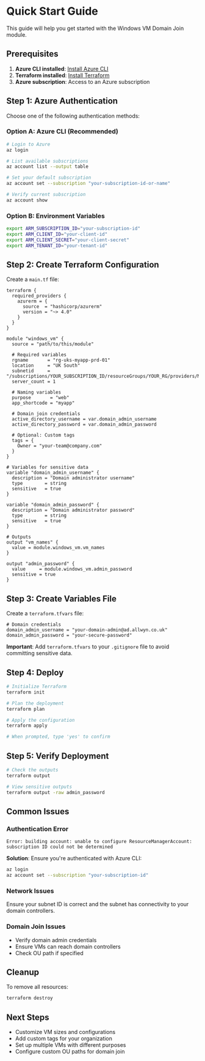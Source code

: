 # Quick Start Guide

This guide will help you get started with the Windows VM Domain Join module.

## Prerequisites

1. **Azure CLI installed**: [Install Azure CLI](https://docs.microsoft.com/en-us/cli/azure/install-azure-cli)
2. **Terraform installed**: [Install Terraform](https://learn.hashicorp.com/terraform/getting-started/install.html)
3. **Azure subscription**: Access to an Azure subscription

## Step 1: Azure Authentication

Choose one of the following authentication methods:

### Option A: Azure CLI (Recommended)
```bash
# Login to Azure
az login

# List available subscriptions
az account list --output table

# Set your default subscription
az account set --subscription "your-subscription-id-or-name"

# Verify current subscription
az account show
```

### Option B: Environment Variables
```bash
export ARM_SUBSCRIPTION_ID="your-subscription-id"
export ARM_CLIENT_ID="your-client-id"
export ARM_CLIENT_SECRET="your-client-secret"
export ARM_TENANT_ID="your-tenant-id"
```

## Step 2: Create Terraform Configuration

Create a `main.tf` file:

```hcl
terraform {
  required_providers {
    azurerm = {
      source  = "hashicorp/azurerm"
      version = "~> 4.0"
    }
  }
}

module "windows_vm" {
  source = "path/to/this/module"

  # Required variables
  rgname       = "rg-uks-myapp-prd-01"
  location     = "UK South"
  subnetid     = "/subscriptions/YOUR_SUBSCRIPTION_ID/resourceGroups/YOUR_RG/providers/Microsoft.Network/virtualNetworks/YOUR_VNET/subnets/YOUR_SUBNET"
  server_count = 1

  # Naming variables
  purpose       = "web"
  app_shortcode = "myapp"

  # Domain join credentials
  active_directory_username = var.domain_admin_username
  active_directory_password = var.domain_admin_password

  # Optional: Custom tags
  tags = {
    Owner = "your-team@company.com"
  }
}

# Variables for sensitive data
variable "domain_admin_username" {
  description = "Domain administrator username"
  type        = string
  sensitive   = true
}

variable "domain_admin_password" {
  description = "Domain administrator password"
  type        = string
  sensitive   = true
}

# Outputs
output "vm_names" {
  value = module.windows_vm.vm_names
}

output "admin_password" {
  value     = module.windows_vm.admin_password
  sensitive = true
}
```

## Step 3: Create Variables File

Create a `terraform.tfvars` file:

```hcl
# Domain credentials
domain_admin_username = "your-domain-admin@ad.allwyn.co.uk"
domain_admin_password = "your-secure-password"
```

**Important**: Add `terraform.tfvars` to your `.gitignore` file to avoid committing sensitive data.

## Step 4: Deploy

```bash
# Initialize Terraform
terraform init

# Plan the deployment
terraform plan

# Apply the configuration
terraform apply

# When prompted, type 'yes' to confirm
```

## Step 5: Verify Deployment

```bash
# Check the outputs
terraform output

# View sensitive outputs
terraform output -raw admin_password
```

## Common Issues

### Authentication Error
```
Error: building account: unable to configure ResourceManagerAccount: subscription ID could not be determined
```

**Solution**: Ensure you're authenticated with Azure CLI:
```bash
az login
az account set --subscription "your-subscription-id"
```

### Network Issues
Ensure your subnet ID is correct and the subnet has connectivity to your domain controllers.

### Domain Join Issues
- Verify domain admin credentials
- Ensure VMs can reach domain controllers
- Check OU path if specified

## Cleanup

To remove all resources:

```bash
terraform destroy
```

## Next Steps

- Customize VM sizes and configurations
- Add custom tags for your organization
- Set up multiple VMs with different purposes
- Configure custom OU paths for domain join
